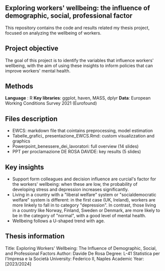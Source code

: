 
## Exploring workers' wellbeing: the influence of demographic, social, professional factor

This repository contains the code and results related my thesis project, focused on analyzing the wellbeing of workers.

## Project objective
The goal of this project is to identify the variables that influence workers' wellbeing, with the aim of using these insights to inform policies that can improve workers' mental health.

## Methods
**Language** : R
**Key libraries**: ggplot, haven, MASS, dplyr
**Data**: European Working Conditions Survey 2021 (Eurofound)

## Files description
- EWCS: markdown file that cointains preprocessing, model estimation
- Tabelle_grafici_ presentazione_EWCS.Rmd: custom visualizzation and graphics
- Powerpoint_benessere_dei_lavoratori: full overview (14 slides)
- PPT per proclamazione DE ROSA DAVIDE: key results (5 slides)

## Key insights
- Support form colleagues and decision influence are curcial's factor for the workers' wellbeing: when these are low, the probability of developing stress and depression increases significantly.
- Living in a country with a "liberal welfare" system or "socialdemocratic welfare" system is different: in the first case (UK, Ireland), workers are more linkely to fall in to category "depression". In contrast, those living in a country like Norway, Finland, Sweden or Denmark, are more likely to be in the category of "normal", with a good level of mental health.
- Wellbeing follows a U-shaped trend with age.

## Thesis information
Title: Exploring Workers' Wellbeing: The Influence of Demographic, Social, and Professional Factors
Author: Davide De Rosa
Degree: L-41 Statistica per l'Impresa e la Società
University: Federico II, Naples
Academic Year: [2023/2024]

